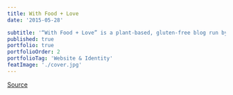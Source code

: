 ```yaml
---
title: With Food + Love
date: '2015-05-28'

subtitle: '“With Food + Love” is a plant-based, gluten-free blog run by Sherrie Castellano, a contributing photographer, food writer and columnist for FEAST Magazine. She has worked with Absolut, Chobani, LaCroix, Silk, Simply Organics, Urban Outfitters, Better Homes and Gardens, and Livestrong, among others.'
published: true
portfolio: true
portfolioOrder: 2
portfolioTag: 'Website & Identity'
featImage: './cover.jpg'
---
```


[Source](//withfoodandlove.com/)

